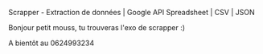 Scrapper - Extraction de données | Google API Spreadsheet | CSV | JSON 


Bonjour petit mouss, tu trouveras l'exo de scrapper :) 

A bientôt au 0624993234
